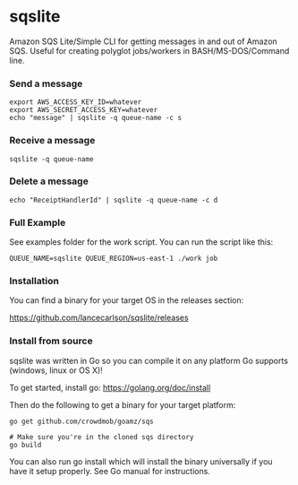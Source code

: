 sqslite
=======

Amazon SQS Lite/Simple CLI for getting messages in and out of Amazon SQS. Useful for creating polyglot jobs/workers in BASH/MS-DOS/Command line.

### Send a message

```
export AWS_ACCESS_KEY_ID=whatever
export AWS_SECRET_ACCESS_KEY=whatever
echo "message" | sqslite -q queue-name -c s
```

### Receive a message

```
sqslite -q queue-name
```

### Delete a message
```
echo "ReceiptHandlerId" | sqslite -q queue-name -c d
```

### Full Example

See examples folder for the work script. You can run the script like this:

```
QUEUE_NAME=sqslite QUEUE_REGION=us-east-1 ./work job
```

### Installation 

You can find a binary for your target OS in the releases section:

https://github.com/lancecarlson/sqslite/releases

### Install from source

sqslite was written in Go so you can compile it on any platform Go supports (windows, linux or OS X)! 

To get started, install go: https://golang.org/doc/install

Then do the following to get a binary for your target platform:

```
go get github.com/crowdmob/goamz/sqs

# Make sure you're in the cloned sqs directory
go build
```

You can also run go install which will install the binary universally if you have it setup properly. See Go manual for instructions.
